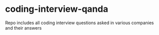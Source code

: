# coding-interview-qanda
Repo includes all coding interview questions asked in various companies and their answers
